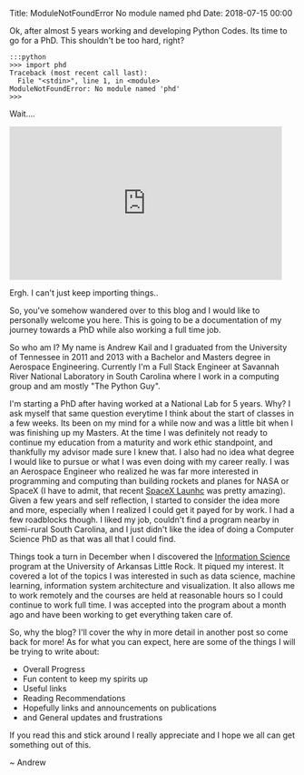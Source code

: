 Title: ModuleNotFoundError No module named phd
Date: 2018-07-15 00:00


Ok, after almost 5 years working and developing Python Codes. Its
time to go for a PhD.  This shouldn't be too hard, right?

	:::python
    >>> import phd
    Traceback (most recent call last):
      File "<stdin>", line 1, in <module>
    ModuleNotFoundError: No module named 'phd'
    >>> 

Wait....

<div class="d-flex justify-content-center inline-image" >
<iframe src="https://giphy.com/embed/2fs2I4ujlBf20" width="480" height="270" frameBorder="0" class="giphy-embed" allowFullScreen></iframe>
</div>

Ergh.  I can't just keep importing things..

So, you've somehow wandered over to
this blog and I would like to personally welcome you here.  This is going to be
a documentation of my journey towards a PhD while also working a full time job. 

So who am I? My name is Andrew Kail and I graduated from the University of Tennessee in 2011 and 2013 with a Bachelor and Masters degree
in Aerospace Engineering.  Currently I'm a Full Stack Engineer at Savannah River National 
Laboratory in South Carolina where I work in a computing group and am mostly
"The Python Guy".

I'm starting a PhD after having worked at a National Lab for
5 years.  Why?  I ask myself that same question everytime I think about the start
of classes in a few weeks.  Its been on my mind for a while now and was a little bit when I was finishing
up my Masters.  At the time I was definitely not ready to continue my education from a maturity
and work ethic standpoint, and thankfully my advisor made sure I knew that. I also had no idea what
degree I would like to pursue or what I was even doing with my career really.  I was an Aerospace Engineer who
realized he was far more interested in programming and computing than building rockets and planes for NASA or SpaceX (I have
to admit, that recent [SpaceX Launhc](https://www.youtube.com/watch?v=wbSwFU6tY1c) was pretty amazing). Given a few years
and self reflection, I started to consider the idea more and more, especially when I realized I could get it payed for by
work.  I had a few roadblocks though. I liked my job, couldn't find a program nearby in semi-rural South Carolina, and I just
didn't like the idea of doing a Computer Science PhD as that was all that I could find.

Things took a turn in December when I discovered the [Information Science](https://ualr.edu/online/programs/cis/) program 
at the University of Arkansas Little Rock.  It piqued my interest. It covered a lot of the topics I was interested in
such as data science, machine learning, information system architecture and visualization. It also allows me to work remotely
and the courses are held at reasonable hours so I could continue to work full time.
I was accepted into the program about a month ago and have been working to get everything taken care of.

So, why the blog? I'll cover the why in more detail in another post so come back for more! As for what you can expect,
here are some of the things I will be trying to write about: 

* Overall Progress
* Fun content to keep my spirits up
* Useful links
* Reading Recommendations
* Hopefully links and announcements on publications
* and General updates and frustrations

If you read this and stick around I really appreciate and I hope we all can get something out of this.

~ Andrew

